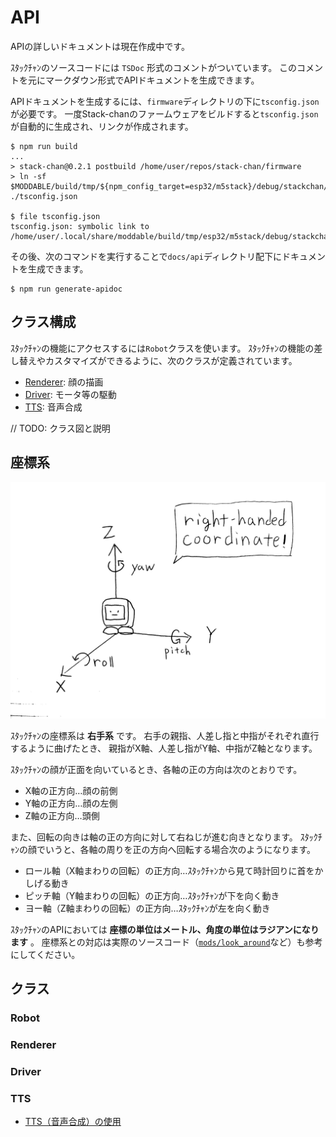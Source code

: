 # API

APIの詳しいドキュメントは現在作成中です。

ｽﾀｯｸﾁｬﾝのソースコードには `TSDoc` 形式のコメントがついています。
このコメントを元にマークダウン形式でAPIドキュメントを生成できます。

APIドキュメントを生成するには、`firmware`ディレクトリの下に`tsconfig.json`が必要です。
一度Stack-chanのファームウェアをビルドすると`tsconfig.json`が自動的に生成され、リンクが作成されます。

```console
$ npm run build
...
> stack-chan@0.2.1 postbuild /home/user/repos/stack-chan/firmware
> ln -sf $MODDABLE/build/tmp/${npm_config_target=esp32/m5stack}/debug/stackchan/modules/tsconfig.json ./tsconfig.json

$ file tsconfig.json
tsconfig.json: symbolic link to /home/user/.local/share/moddable/build/tmp/esp32/m5stack/debug/stackchan/modules/tsconfig.json
```

その後、次のコマンドを実行することで`docs/api`ディレクトリ配下にドキュメントを生成できます。

```console
$ npm run generate-apidoc
```

## クラス構成

ｽﾀｯｸﾁｬﾝの機能にアクセスするには`Robot`クラスを使います。
ｽﾀｯｸﾁｬﾝの機能の差し替えやカスタマイズができるように、次のクラスが定義されています。

- [Renderer](#renderer): 顔の描画
- [Driver](#driver): モータ等の駆動
- [TTS](#tts): 音声合成

// TODO: クラス図と説明

## 座標系

![ｽﾀｯｸﾁｬﾝの座標系](./images/coordinate.jpg)

ｽﾀｯｸﾁｬﾝの座標系は __右手系__ です。
右手の親指、人差し指と中指がそれぞれ直行するように曲げたとき、
親指がX軸、人差し指がY軸、中指がZ軸となります。

ｽﾀｯｸﾁｬﾝの顔が正面を向いているとき、各軸の正の方向は次のとおりです。

- X軸の正方向…顔の前側
- Y軸の正方向…顔の左側
- Z軸の正方向…頭側

また、回転の向きは軸の正の方向に対して右ねじが進む向きとなります。
ｽﾀｯｸﾁｬﾝの顔でいうと、各軸の周りを正の方向へ回転する場合次のようになります。

- ロール軸（X軸まわりの回転）の正方向…ｽﾀｯｸﾁｬﾝから見て時計回りに首をかしげる動き
- ピッチ軸（Y軸まわりの回転）の正方向…ｽﾀｯｸﾁｬﾝが下を向く動き
- ヨー軸（Z軸まわりの回転）の正方向…ｽﾀｯｸﾁｬﾝが左を向く動き

ｽﾀｯｸﾁｬﾝのAPIにおいては __座標の単位はメートル、角度の単位はラジアンになります__ 。
座標系との対応は実際のソースコード（[`mods/look_around`](../mods/look_around/)など）も参考にしてください。

## クラス

### Robot

### Renderer

### Driver

### TTS

- [TTS（音声合成）の使用](./text-to-speech_ja.md)
